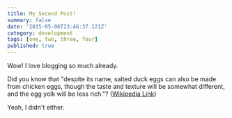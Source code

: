 ```yaml
---
title: My Second Post!
summary: false
date: '2015-05-06T23:46:37.121Z'
category: development
tags: [one, two, three, four]
published: true
---
```


Wow! I love blogging so much already.

Did you know that "despite its name, salted duck eggs can also be made from
chicken eggs, though the taste and texture will be somewhat different, and the
egg yolk will be less rich."?
([Wikipedia Link](http://en.wikipedia.org/wiki/Salted_duck_egg))

Yeah, I didn't either.
